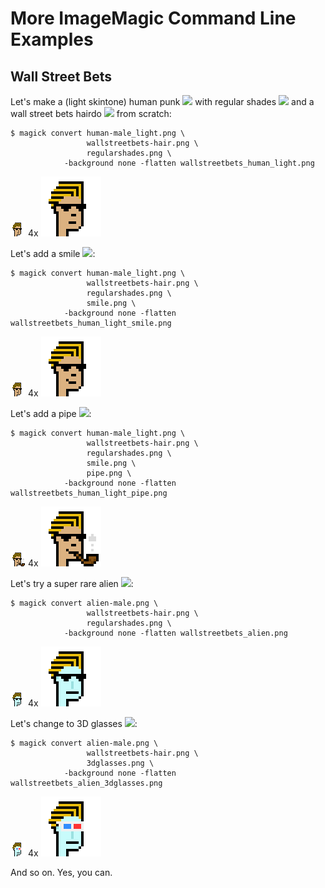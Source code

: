 # More ImageMagic Command Line Examples


## Wall Street Bets

Let's make a (light skintone) human punk
![](../punks.blocks/basic/human-male_light.png)
with regular shades
![](../punks.blocks/basic/m/regularshades.png)
and a wall street bets hairdo
![](../punks.blocks/misc/wallstreetbets-hair.png)
from scratch:


```
$ magick convert human-male_light.png \
                 wallstreetbets-hair.png \
                 regularshades.png \
            -background none -flatten wallstreetbets_human_light.png
```

![](i/wallstreetbets_human_light.png)  4x ![](i/wallstreetbets_human_light@4x.png)


Let's add a smile ![](../punks.blocks/basic/m/mile.png):


```
$ magick convert human-male_light.png \
                 wallstreetbets-hair.png \
                 regularshades.png \
                 smile.png \
            -background none -flatten wallstreetbets_human_light_smile.png
```

![](i/wallstreetbets_human_light_smile.png) 4x  ![](i/wallstreetbets_human_light_smile@4x.png)


Let's add a pipe ![](../punks.blocks/basic/m/pipe.png):


```
$ magick convert human-male_light.png \
                 wallstreetbets-hair.png \
                 regularshades.png \
                 smile.png \
                 pipe.png \
            -background none -flatten wallstreetbets_human_light_pipe.png
```

![](i/wallstreetbets_human_light_pipe.png) 4x ![](i/wallstreetbets_human_light_pipe@4x.png)


Let's try a super rare alien ![](../punks.blocks/basic/male-alien.png):

```
$ magick convert alien-male.png \
                 wallstreetbets-hair.png \
                 regularshades.png \
            -background none -flatten wallstreetbets_alien.png
```

![](i/wallstreetbets_alien.png) 4x ![](i/wallstreetbets_alien@4x.png)


Let's change to 3D glasses ![](../punks.blocks/basic/m/3dglasses.png):

```
$ magick convert alien-male.png \
                 wallstreetbets-hair.png \
                 3dglasses.png \
            -background none -flatten wallstreetbets_alien_3dglasses.png
```

![](i/wallstreetbets_alien_3dglasses.png) 4x ![](i/wallstreetbets_alien_3dglasses@4x.png)



And so on. Yes, you can.


